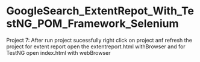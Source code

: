 # GoogleSearch_ExtentRepot_With_TestNG_POM_Framework_Selenium
Project 7:
After run project sucessfully right click on project anf refresh the project 
for extent report open the extentreport.html withBrowser
and for TestNG open index.html with webBrowser
